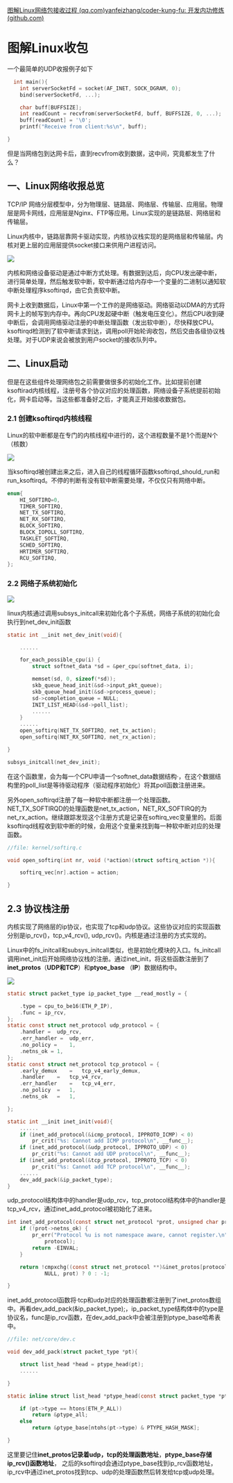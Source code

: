 [图解Linux网络包接收过程 (qq.com)](https://mp.weixin.qq.com/s/GoYDsfy9m0wRoXi_NCfCmg)[yanfeizhang/coder-kung-fu: 开发内功修炼 (github.com)](https://github.com/yanfeizhang/coder-kung-fu)

# 图解Linux收包

一个最简单的UDP收报例子如下

```cpp
  int main(){
    int serverSocketFd = socket(AF_INET, SOCK_DGRAM, 0);
    bind(serverSocketFd, ...);

    char buff[BUFFSIZE];
    int readCount = recvfrom(serverSocketFd, buff, BUFFSIZE, 0, ...);
    buff[readCount] = '\0';
    printf("Receive from client:%s\n", buff);

}
```

但是当网络包到达网卡后，直到recvfrom收到数据，这中间，究竟都发生了什么？

## 一、Linux网络收报总览

TCP/IP 网络分层模型中，分为物理层、链路层、网络层、传输层、应用层。物理层是网卡网线，应用层是Nginx、FTP等应用。Linux实现的是链路层、网络层和传输层。

Linux内核中，链路层靠网卡驱动实现，内核协议栈实现的是网络层和传输层。内核对更上层的应用层提供socket接口来供用户进程访问。

![](C:\Users\ljc\Documents\GitHub\--\读书啦\深入理解Linux网络--底层内功\图片\Linux内核网络收包总览.png)

内核和网络设备驱动是通过中断方式处理。有数据到达后，向CPU发出硬中断，进行简单处理，然后触发软中断，软中断通过给内存中一个变量的二进制以通知软中断处理程序ksoftirqd，由它负责软中断。

网卡上收到数据后，Linux中第一个工作的是网络驱动。网络驱动以DMA的方式将网卡上的帧写到内存中。再向CPU发起硬中断（触发电压变化）。然后CPU收到硬中断后，会调用网络驱动注册的中断处理函数（发出软中断），尽快释放CPU。ksoftirqd检测到了软中断请求到达，调用poll开始轮询收包，然后交由各级协议栈处理。对于UDP来说会被放到用户socket的接收队列中。

## 二、Linux启动

但是在这些组件处理网络包之前需要做很多的初始化工作。比如提前创建ksoftirad内核线程，注册号各个协议对应的处理函数，网络设备子系统提前初始化，网卡启动等。当这些都准备好之后，才能真正开始接收数据包。

### 2.1 创建ksoftirqd内核线程

Linux的软中断都是在专门的内核线程中进行的，这个进程数量不是1个而是N个（核数）

![](C:\Users\ljc\Documents\GitHub\--\读书啦\深入理解Linux网络--底层内功\图片\创建ksoftirqd内核线程.png)

当ksoftirqd被创建出来之后，进入自己的线程循环函数ksoftirqd_should_run和run_ksoftirqd。不停的判断有没有软中断需要处理，不仅仅只有网络中断。

```cpp
enum{
    HI_SOFTIRQ=0,
    TIMER_SOFTIRQ,
    NET_TX_SOFTIRQ,
    NET_RX_SOFTIRQ,
    BLOCK_SOFTIRQ,
    BLOCK_IOPOLL_SOFTIRQ,
    TASKLET_SOFTIRQ,
    SCHED_SOFTIRQ,
    HRTIMER_SOFTIRQ,
    RCU_SOFTIRQ,  
};
```

### 2.2 网络子系统初始化

![](C:\Users\ljc\Documents\GitHub\--\读书啦\深入理解Linux网络--底层内功\图片\网络子系统初始化.png)

linux内核通过调用subsys_initcall来初始化各个子系统，网络子系统的初始化会执行到net_dev_init函数

```c
static int __init net_dev_init(void){

    ......

    for_each_possible_cpu(i) {
        struct softnet_data *sd = &per_cpu(softnet_data, i);

        memset(sd, 0, sizeof(*sd));
        skb_queue_head_init(&sd->input_pkt_queue);
        skb_queue_head_init(&sd->process_queue);
        sd->completion_queue = NULL;
        INIT_LIST_HEAD(&sd->poll_list);
        ......
    }
    ......
    open_softirq(NET_TX_SOFTIRQ, net_tx_action);
    open_softirq(NET_RX_SOFTIRQ, net_rx_action);

}

subsys_initcall(net_dev_init);
```

在这个函数里，会为每一个CPU申请一个softnet_data数据结构·，在这个数据结构里的poll_list是等待驱动程序（驱动程序初始化）将其poll函数注册进来。

另外open_softirqd注册了每一种软中断都注册一个处理函数。NET_TX_SOFTIRQD的处理函数是net_tx_action，NET_RX_SOFTIRQ的为net_rx_action。继续跟踪发现这个注册方式是记录在softirq_vec变量里的。后面ksoftirqd线程收到软中断的时候，会用这个变量来找到每一种软中断对应的处理函数。

```c
//file: kernel/softirq.c

void open_softirq(int nr, void (*action)(struct softirq_action *)){

    softirq_vec[nr].action = action;

}
```

## 2.3 协议栈注册

内核实现了网络层的ip协议，也实现了tcp和udp协议。这些协议对应的实现函数分别是ip_rcv()，tcp_v4_rcv(), udp_rcv()。内核是通过注册的方式实现的。

Linux中的fs_initcall和subsys_initcall类似，也是初始化模块的入口。fs_initcall调用inet_init后开始网络协议栈的注册。通过inet_init，将这些函数注册到了**inet_protos**（**UDP和TCP**）和**ptyoe_base** （**IP**）数据结构中。

![](C:\Users\ljc\Documents\GitHub\--\读书啦\深入理解Linux网络--底层内功\图片\AF_INET协议栈注册.png)

```c
static struct packet_type ip_packet_type __read_mostly = {

    .type = cpu_to_be16(ETH_P_IP),
    .func = ip_rcv,
};
static const struct net_protocol udp_protocol = {
    .handler =  udp_rcv,
    .err_handler =  udp_err,
    .no_policy =    1,
    .netns_ok = 1,
}; 
static const struct net_protocol tcp_protocol = {
    .early_demux    =   tcp_v4_early_demux,
    .handler    =   tcp_v4_rcv,
    .err_handler    =   tcp_v4_err,
    .no_policy  =   1,
    .netns_ok   =   1,

};

static int __init inet_init(void){
    ......
    if (inet_add_protocol(&icmp_protocol, IPPROTO_ICMP) < 0)
        pr_crit("%s: Cannot add ICMP protocol\n", __func__);
    if (inet_add_protocol(&udp_protocol, IPPROTO_UDP) < 0)
        pr_crit("%s: Cannot add UDP protocol\n", __func__);
    if (inet_add_protocol(&tcp_protocol, IPPROTO_TCP) < 0)
        pr_crit("%s: Cannot add TCP protocol\n", __func__);
    ......
    dev_add_pack(&ip_packet_type);
}
```

udp_protocol结构体中的handler是udp_rcv，tcp_protocol结构体中的handler是tcp_v4_rcv，通过inet_add_protocol被初始化了进来。

```c
int inet_add_protocol(const struct net_protocol *prot, unsigned char protocol){
    if (!prot->netns_ok) {
        pr_err("Protocol %u is not namespace aware, cannot register.\n",
            protocol);
        return -EINVAL;
    }

    return !cmpxchg((const struct net_protocol **)&inet_protos[protocol],
            NULL, prot) ? 0 : -1;

}
```

inet_add_protocol函数将·tcp和udp对应的处理函数都注册到了inet_protos数组中。再看dev_add_pack(&ip_packet_type);，ip_packet_type结构体中的type是协议名，func是ip_rcv函数，在dev_add_pack中会被注册到ptype_base哈希表中。

```c
//file: net/core/dev.c

void dev_add_pack(struct packet_type *pt){

    struct list_head *head = ptype_head(pt);
    ......

}

static inline struct list_head *ptype_head(const struct packet_type *pt){

    if (pt->type == htons(ETH_P_ALL))
        return &ptype_all;
    else
        return &ptype_base[ntohs(pt->type) & PTYPE_HASH_MASK];

}
```

这里要记住**inet_protos记录着udp，tcp的处理函数地址**，**ptype_base存储ip_rcv()函数地址**， 之后的ksoftirqd会通过ptype_base找到ip_rcv函数地址，ip_rcv中通过inet_protos找到tcp、udp的处理函数然后转发给tcp或udp处理。
